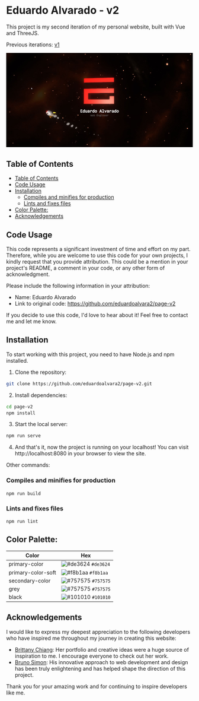 # Eduardo Alvarado - v2

This project is my second iteration of my personal website, built with Vue and ThreeJS. 

Previous iterations: [v1](https://github.com/eduardoalvara2/page-v1)

![Screenshot](./readme-screenshot.jpg)

## Table of Contents
- [Table of Contents](#table-of-contents)
- [Code Usage](#code-usage)
- [Installation](#installation)
  - [Compiles and minifies for production](#compiles-and-minifies-for-production)
  - [Lints and fixes files](#lints-and-fixes-files)
- [Color Palette:](#color-palette)
- [Acknowledgements](#acknowledgements)

## Code Usage

This code represents a significant investment of time and effort on my part. Therefore, while you are welcome to use this code for your own projects, I kindly request that you provide attribution. This could be a mention in your project's README, a comment in your code, or any other form of acknowledgment.

Please include the following information in your attribution:

- Name: Eduardo Alvarado
- Link to original code: https://github.com/eduardoalvara2/page-v2

If you decide to use this code, I'd love to hear about it! Feel free to contact me and let me know.

## Installation

To start working with this project, you need to have Node.js and npm installed.

1. Clone the repository:
```bash
git clone https://github.com/eduardoalvara2/page-v2.git
```

2. Install dependencies:
```bash
cd page-v2
npm install
```

3. Start the local server:
```bash
npm run serve
```

4. And that's it, now the project is running on your localhost! You can visit http://localhost:8080 in your browser to view the site.

Other commands:

### Compiles and minifies for production
```
npm run build
```

### Lints and fixes files
```
npm run lint
```

## Color Palette:

| Color              | Hex                                                                |
| ------------------ | ------------------------------------------------------------------ |
| primary-color      | ![#de3624](https://via.placeholder.com/10/de3624?text=+) `#de3624` |
| primary-color-soft | ![#f8b1aa](https://via.placeholder.com/10/f8b1aa?text=+) `#f8b1aa` |
| secondary-color    | ![#757575](https://via.placeholder.com/10/757575?text=+) `#757575` |
| grey               | ![#757575](https://via.placeholder.com/10/757575?text=+) `#757575` |
| black              | ![#101010](https://via.placeholder.com/10/101010?text=+) `#101010` |

## Acknowledgements

I would like to express my deepest appreciation to the following developers who have inspired me throughout my journey in creating this website:

- [Brittany Chiang](https://brittanychiang.com): Her portfolio and creative ideas were a huge source of inspiration to me. I encourage everyone to check out her work.
- [Bruno Simon](https://bruno-simon.com): His innovative approach to web development and design has been truly enlightening and has helped shape the direction of this project.

Thank you for your amazing work and for continuing to inspire developers like me.
